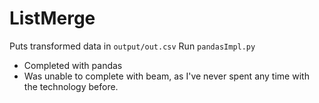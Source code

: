 # ListMerge

Puts transformed data in `output/out.csv`
Run `pandasImpl.py`

- Completed with pandas
- Was unable to complete with beam, as I've never spent any time with the technology before.